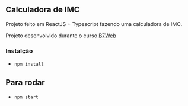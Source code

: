 ## Calculadora de IMC

Projeto feito em ReactJS + Typescript fazendo uma calculadora de IMC.

Projeto desenvolvido durante o curso [B7Web](https://b7web.com.br)

### Instalção
- `npm install`

## Para rodar
- `npm start`
